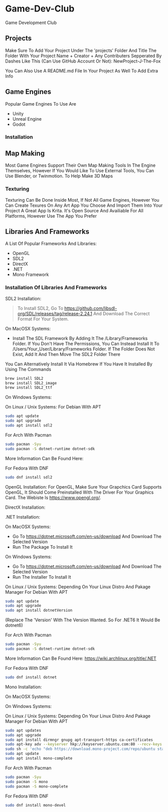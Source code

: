# Game-Dev-Club
Game Development Club

## Projects
Make Sure To Add Your Project Under The 'projects' Folder And Title The Folder With Your Project Name + Creator + Any Contributers Sepperated By Dashes
Like This (Can Use GitHub Account Or Not): NewProject-J-The-Fox

You Can Also Use A README.md File In Your Project As Well To Add Extra Info

## Game Engines
Popular Game Engines To Use Are

- Unity
- Unreal Engine
- Godot

### Installation

## Map Making

Most Game Engines Support Their Own Map Making Tools In The Engine Themselves, However If You Would Like To Use External Tools, You Can Use Blender, or Twinmotion. To Help Make 3D Maps

### Texturing

Texturing Can Be Done Inside Most, If Not All Game Engines, However You Can Create Texures On Any Art App You Choose And Import Them Into Your Project A Great App Is Krita. It's Open Source And Availiable For All Platforms, However Use The App You Prefer

## Libraries And Frameworks

A List Of Popular Frameworks And Libraries:
- OpenGL
- SDL2
- DirectX
- .NET
- Mono Framework

### Installation Of Libraries And Frameworks

SDL2 Installation: 

> To Install SDL2, Go To https://github.com/libsdl-org/SDL/releases/tag/release-2.24.1 And Download The Correct Format For Your System.

On MacOSX Systems:
- Install The SDL Framework By Adding It The /Library/Frameworks Folder. If You Don't Have The Permissions, You Can Instead Install It To /Users/Your_User/Library/Frameworks Folder. If The Folder Does Not Exist, Add It And Then Move The SDL2 Folder There

You Can Alternatively Install It Via Homebrew If You Have It Installed By Using The Commands
```sh
brew install SDL2
brew install SDL2_image
brew install SDL2_ttf
```

On Windows Systems:

On Linux / Unix Systems:
For Debian With APT
```sh
sudo apt update
sudo apt upgrade
sudo apt install sdl2
```

For Arch With Pacman
```sh
sudo pacman -Syu
sudo pacman -S dotnet-runtime dotnet-sdk
```
More Information Can Be Found Here: 

For Fedora With DNF
```sh
sudo dnf install sdl2
```

OpenGL Installation:
For OpenGL, Make Sure Your Grapchics Card Supports OpenGL, It Should Come Preinstalled With The Driver For Your Graphics Card. The Webiste Is https://www.opengl.org/.

DirectX Installation:

.NET Installation:

On MacOSX Systems:
- Go To https://dotnet.microsoft.com/en-us/download And Download The Selected Version
- Run The Package To Install It

On Windows Systems:
- Go To https://dotnet.microsoft.com/en-us/download And Download The Selected Version
- Run The Installer To Install It

On Linux / Unix Systems:
Depending On Your Linux Distro And Pakage Manager
For Debian With APT
```sh
sudo apt update
sudo apt upgrade
sudo apt install dotnetVersion
```
(Replace The 'Version' With The Version Wanted. So For .NET6 It Would Be dotnet6)

For Arch With Pacman
```sh
sudo pacman -Syu
sudo pacman -S dotnet-runtime dotnet-sdk
```
More Information Can Be Found Here: https://wiki.archlinux.org/title/.NET

For Fedora With DNF
```sh
sudo dnf install dotnet
```

Mono Installation:

On MacOSX Systems:

On Windows Systems:

On Linux / Unix Systems:
Depending On Your Linux Distro And Pakage Manager
For Debian With APT
```sh
sudo apt updates
sudo apt upgrade
sudo apt install dirmngr gnupg apt-transport-https ca-certificates
sudo apt-key adv --keyserver hkp://keyserver.ubuntu.com:80 --recv-keys 3FA7E0328081BFF6A14DA29AA6A19B38D3D831EF
sudo sh -c 'echo "deb https://download.mono-project.com/repo/ubuntu stable-bionic main" > /etc/apt/sources.list.d/mono-official-stable list'
sudo apt update
sudo apt install mono-complete
```

For Arch With Pacman
```sh
sudo pacman -Syu
sudo pacman -S mono
sudo pacman -S mono-complete
```

For Fedora With DNF
```sh
sudo dnf install mono-devel
```
